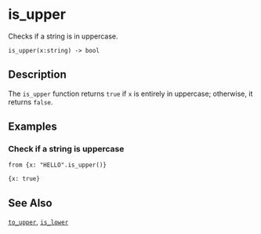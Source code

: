 # is_upper

Checks if a string is in uppercase.

```tql
is_upper(x:string) -> bool
```

## Description

The `is_upper` function returns `true` if `x` is entirely in uppercase; otherwise, it returns `false`.

## Examples

### Check if a string is uppercase

```tql
from {x: "HELLO".is_upper()}
```

```tql
{x: true}
```

## See Also

[`to_upper`](to_upper.md), [`is_lower`](is_lower.md)
